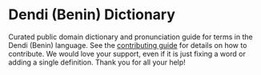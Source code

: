 
# Dendi (Benin) Dictionary

Curated public domain dictionary and pronunciation guide for terms in the Dendi (Benin) language. See the [contributing guide](https://github.com/drumworkteam/term/blob/make/.github/contributing.md) for details on how to contribute. We would love your support, even if it is just fixing a word or adding a single definition. Thank you for all your help!